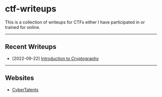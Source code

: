 # ctf-writeups

This is a collection of writeups for CTFs either I have participated in or trained for online.

---

## Recent Writeups

- [2022-09-22] [Introduction to Cryptography](./sites/CyberTalents/Introduction-to-Cybersecurity/lesson-25.md)

---

## Websites

- [CyberTalents](./sites/CyberTalents/README.md)

